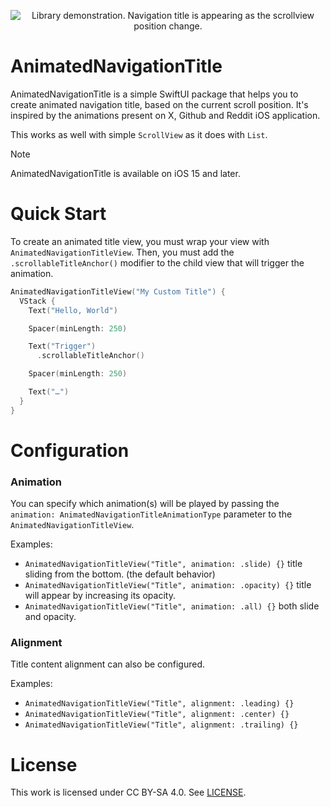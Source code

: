 <p align="center">
  <img src="https://github.com/mlbonniec/AnimatedNavigationTitle/assets/29955402/1d9b099d-1c5d-4890-b0db-0191ec0d0d73" alt="Library demonstration. Navigation title is appearing as the scrollview position change." />
</p>

# AnimatedNavigationTitle

AnimatedNavigationTitle is a simple SwiftUI package that helps you to create animated navigation title, based on the current scroll position.
It's inspired by the animations present on X, Github and Reddit iOS application.

This works as well with simple `ScrollView` as it does with `List`.

> [!NOTE]
> AnimatedNavigationTitle is available on iOS 15 and later.

# Quick Start
To create an animated title view, you must wrap your view with `AnimatedNavigationTitleView`.
Then, you must add the `.scrollableTitleAnchor()` modifier to the child view that will trigger the animation.

```swift
AnimatedNavigationTitleView("My Custom Title") {
  VStack {
    Text("Hello, World")

    Spacer(minLength: 250)

    Text("Trigger")
      .scrollableTitleAnchor()

    Spacer(minLength: 250)

    Text("…")
  }
}
```

# Configuration  

### Animation
You can specify which animation(s) will be played by passing the `animation: AnimatedNavigationTitleAnimationType` parameter to the `AnimatedNavigationTitleView`.

Examples:
* `AnimatedNavigationTitleView("Title", animation: .slide) {}` title sliding from the bottom. (the default behavior)
* `AnimatedNavigationTitleView("Title", animation: .opacity) {}` title will appear by increasing its opacity.
* `AnimatedNavigationTitleView("Title", animation: .all) {}` both slide and opacity.

### Alignment
Title content alignment can also be configured.

Examples:
* `AnimatedNavigationTitleView("Title", alignment: .leading) {}`
* `AnimatedNavigationTitleView("Title", alignment: .center) {}`
* `AnimatedNavigationTitleView("Title", alignment: .trailing) {}`

# License
This work is licensed under CC BY-SA 4.0.
See [LICENSE](./LICENSE).

